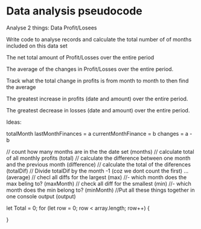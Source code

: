 # Data analysis pseudocode


Analyse 2 things: 
Data 
Profit/Losees

Write code to analyse records and calculate the total number of of months included on this data set

The net total amount of Profit/Losses over the entire period

The average of the changes in Profit/Losses over the entire period.

Track what the total change in profits is from month to month to then find the average

The greatest increase in profits (date and amount) over the entire period.

The greatest decrease in losses (date and amount) over the entire period.

Ideas: 

totalMonth
lastMonthFinances = a
currentMonthFinance = b
changes = a - b



// count how many months are in the the date set (months)
// calculate total of all monthly profits (total) 
// calculate the difference between one month and the previous month (difference)
// calculate the total of the diferences (totalDif)
// Divide totalDif by the month -1 (coz we dont count the first) ... (average) 
// checl all diffs for the largest (max)
//- which month does the max beling to? (maxMonth)
// check all diff for the smallest (min)
//- which month does the min belong to? (minMonth)
//Put all these things together in one console output (output)


let Total = 0;
for (let row = 0; row < array.length; row++) {
   
}